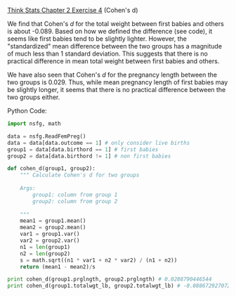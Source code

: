 [Think Stats Chapter 2 Exercise 4](http://greenteapress.com/thinkstats2/html/thinkstats2003.html#toc24) (Cohen's d)

We find that Cohen's *d* for the total weight between first babies and others is about -0.089. Based on how we defined the difference (see code), it seems like first babies tend to be slightly lighter. However, the "standardized" mean difference between the two groups has a magnitude of much less than 1 standard deviation. This suggests that there is no practical difference in mean total weight between first babies and others.

We have also seen that Cohen's *d* for the pregnancy length between the two groups is 0.029. Thus, while mean pregnancy length of first babies may be slightly longer, it seems that there is no practical difference between the two groups either.

Python Code:
```python
import nsfg, math

data = nsfg.ReadFemPreg()
data = data[data.outcome == 1] # only consider live births                      
group1 = data[data.birthord == 1] # first babies                                
group2 = data[data.birthord != 1] # non first babies                            

def cohen_d(group1, group2):
    """ Calculate Cohen's d for two groups                                      
                                                                                
    Args:                                                                       
        group1: column from group 1                                             
        group2: column from group 2                                             
                                                                                
    """
    mean1 = group1.mean()
    mean2 = group2.mean()
    var1 = group1.var()
    var2 = group2.var()
    n1 = len(group1)
    n2 = len(group2)
    s = math.sqrt((n1 * var1 + n2 * var2) / (n1 + n2))
    return (mean1 - mean2)/s

print cohen_d(group1.prglngth, group2.prglngth) # 0.0288790446544               
print cohen_d(group1.totalwgt_lb, group2.totalwgt_lb) # -0.0886729270726 
```
